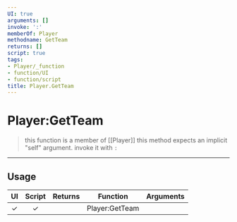 ```yaml
---
UI: true
arguments: []
invoke: ':'
memberOf: Player
methodname: GetTeam
returns: []
script: true
tags:
- Player/_function
- function/UI
- function/script
title: Player.GetTeam
---
```

# Player:GetTeam
> this function is a member of [[Player]]
> this method expects an implicit "self" argument. invoke it with `:`
-----
## Usage
|  UI | Script | Returns | Function | Arguments |
|:---:|:------:|-------:|:--------:|:---------|
|✓|✓||Player:GetTeam||
